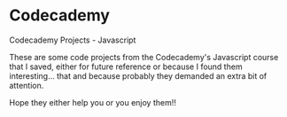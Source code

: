 # Codecademy
Codecademy Projects - Javascript

These are some code projects from the Codecademy's Javascript course that I saved, either for future reference or because I found them interesting... that and because probably they demanded an extra bit of attention.

Hope they either help you or you enjoy them!!
